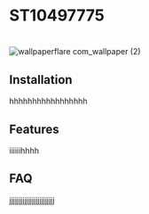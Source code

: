 
# ST10497775
#

![wallpaperflare com_wallpaper (2)](https://github.com/user-attachments/assets/de43e158-c05e-4ffa-80b2-6078c2916ba9)


## Installation
hhhhhhhhhhhhhhhhh
## Features
iiiiiihhhh
## FAQ
jjjjjjjjjjjjjjjjjjjjjjjj
